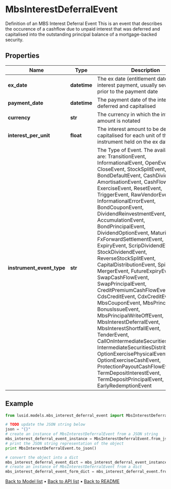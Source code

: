 # MbsInterestDeferralEvent

Definition of an MBS Interest Deferral Event  This is an event that describes the occurence of a cashflow due to unpaid interest that was deferred and  capitalised into the outstanding principal balance of a mortgage-backed security.

## Properties
Name | Type | Description | Notes
------------ | ------------- | ------------- | -------------
**ex_date** | **datetime** | The ex date (entitlement date) of the interest payment, usually several weeks prior to the payment date | 
**payment_date** | **datetime** | The payment date of the interest that is deferred and capitalised | 
**currency** | **str** | The currency in which the interest amount is notated | 
**interest_per_unit** | **float** | The interest amount to be deferred and capitalised for each unit of the instrument held on the ex date | [optional] 
**instrument_event_type** | **str** | The Type of Event. The available values are: TransitionEvent, InformationalEvent, OpenEvent, CloseEvent, StockSplitEvent, BondDefaultEvent, CashDividendEvent, AmortisationEvent, CashFlowEvent, ExerciseEvent, ResetEvent, TriggerEvent, RawVendorEvent, InformationalErrorEvent, BondCouponEvent, DividendReinvestmentEvent, AccumulationEvent, BondPrincipalEvent, DividendOptionEvent, MaturityEvent, FxForwardSettlementEvent, ExpiryEvent, ScripDividendEvent, StockDividendEvent, ReverseStockSplitEvent, CapitalDistributionEvent, SpinOffEvent, MergerEvent, FutureExpiryEvent, SwapCashFlowEvent, SwapPrincipalEvent, CreditPremiumCashFlowEvent, CdsCreditEvent, CdxCreditEvent, MbsCouponEvent, MbsPrincipalEvent, BonusIssueEvent, MbsPrincipalWriteOffEvent, MbsInterestDeferralEvent, MbsInterestShortfallEvent, TenderEvent, CallOnIntermediateSecuritiesEvent, IntermediateSecuritiesDistributionEvent, OptionExercisePhysicalEvent, OptionExerciseCashEvent, ProtectionPayoutCashFlowEvent, TermDepositInterestEvent, TermDepositPrincipalEvent, EarlyRedemptionEvent | 

## Example

```python
from lusid.models.mbs_interest_deferral_event import MbsInterestDeferralEvent

# TODO update the JSON string below
json = "{}"
# create an instance of MbsInterestDeferralEvent from a JSON string
mbs_interest_deferral_event_instance = MbsInterestDeferralEvent.from_json(json)
# print the JSON string representation of the object
print MbsInterestDeferralEvent.to_json()

# convert the object into a dict
mbs_interest_deferral_event_dict = mbs_interest_deferral_event_instance.to_dict()
# create an instance of MbsInterestDeferralEvent from a dict
mbs_interest_deferral_event_form_dict = mbs_interest_deferral_event.from_dict(mbs_interest_deferral_event_dict)
```
[Back to Model list](../README.md#documentation-for-models) &#8226; [Back to API list](../README.md#documentation-for-api-endpoints) &#8226; [Back to README](../README.md)


